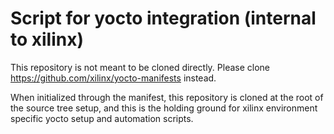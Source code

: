 Script for yocto integration (internal to xilinx)
=============================================

This repository is not meant to be cloned directly.  Please clone
https://github.com/xilinx/yocto-manifests instead.

When initialized through the manifest, this repository is cloned at the root of
the source tree setup, and this is the holding ground for xilinx environment
specific yocto setup and automation scripts.
